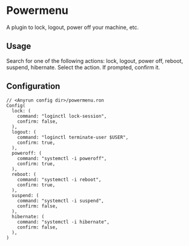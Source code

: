 # Powermenu

A plugin to lock, logout, power off your machine, etc.

## Usage

Search for one of the following actions: lock, logout, power off, reboot, suspend, hibernate.
Select the action.
If prompted, confirm it.

## Configuration

```ron
// <Anyrun config dir>/powermenu.ron
Config(
  lock: (
    command: "loginctl lock-session",
    confirm: false,
  ),
  logout: (
    command: "loginctl terminate-user $USER",
    confirm: true,
  ),
  poweroff: (
    command: "systemctl -i poweroff",
    confirm: true,
  ),
  reboot: (
    command: "systemctl -i reboot",
    confirm: true,
  ),
  suspend: (
    command: "systemctl -i suspend",
    confirm: false,
  ),
  hibernate: (
    command: "systemctl -i hibernate",
    confirm: false,
  ),
)
```

